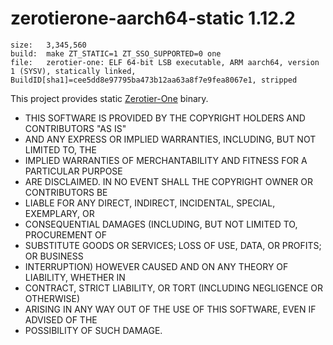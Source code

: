 # zerotierone-aarch64-static 1.12.2

`size:   3,345,560`<br />`build:  make ZT_STATIC=1 ZT_SSO_SUPPORTED=0 one`<br />
`file:   zerotier-one: ELF 64-bit LSB executable, ARM aarch64, version 1 (SYSV), statically linked, BuildID[sha1]=cee5dd8e97795ba473b12aa63a8f7e9fea8067e1, stripped`





This project provides static [Zerotier-One](https://github.com/zerotier/ZeroTierOne) binary.

 * THIS SOFTWARE IS PROVIDED BY THE COPYRIGHT HOLDERS AND CONTRIBUTORS "AS IS"
 * AND ANY EXPRESS OR IMPLIED WARRANTIES, INCLUDING, BUT NOT LIMITED TO, THE
 * IMPLIED WARRANTIES OF MERCHANTABILITY AND FITNESS FOR A PARTICULAR PURPOSE
 * ARE DISCLAIMED. IN NO EVENT SHALL THE COPYRIGHT OWNER OR CONTRIBUTORS BE
 * LIABLE FOR ANY DIRECT, INDIRECT, INCIDENTAL, SPECIAL, EXEMPLARY, OR
 * CONSEQUENTIAL DAMAGES (INCLUDING, BUT NOT LIMITED TO, PROCUREMENT OF
 * SUBSTITUTE GOODS OR SERVICES; LOSS OF USE, DATA, OR PROFITS; OR BUSINESS
 * INTERRUPTION) HOWEVER CAUSED AND ON ANY THEORY OF LIABILITY, WHETHER IN
 * CONTRACT, STRICT LIABILITY, OR TORT (INCLUDING NEGLIGENCE OR OTHERWISE)
 * ARISING IN ANY WAY OUT OF THE USE OF THIS SOFTWARE, EVEN IF ADVISED OF THE
 * POSSIBILITY OF SUCH DAMAGE.
 
